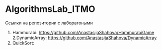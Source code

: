 # AlgorithmsLab_ITMO

Ссылки на репозитории с лаборатоными 

1. Hammurabi: https://github.com/AnastasijaShahova/HammurabiGame
2.DynamicArray: https://github.com/AnastasijaShahova/DynamicArray
3. QuickSort: 

